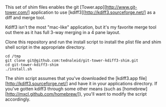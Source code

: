 This set of shim files enables the git [Tower.app][http://www.git-tower.com/] application to use [kdiff3][http://kdiff3.sourceforge.net/] as a diff and merge tool.

Kdiff3 isn't the most "mac-like" application, but it's my favorite merge tool out there as it has full 3-way merging in a 4 pane layout.

Clone this repository and run the install script to install the plist file and shim shell script in the appropriate directory.

    cd /tmp
    git clone git@github.com:tednaleid/git-tower-kdiff3-shim.git 
    cd git-tower-kdiff3-shim
    ./install.sh
    
The shim script assumes that you've downloaded the [kdiff3.app file][http://kdiff3.sourceforge.net/] and have it in your applications directory.  If you've gotten kdiff3 through some other means (such as [homebrew][http://mxcl.github.com/homebrew/]), you'll want to modify the script accordingly.
    
